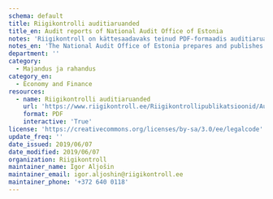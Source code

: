 ```yaml
---
schema: default
title: Riigikontrolli auditiaruanded
title_en: Audit reports of National Audit Office of Estonia
notes: 'Riigikontroll on kättesaadavaks teinud PDF-formaadis auditiaruanded alates 1990. aastast, mis on avaldatud Riigikontrolli kodulehel ja mida on võimalik alla laadida. Auditiaruanded sisaldavad mh nii tabeleid kui ka jooniseid. Auditimaterjalide osas otsustatakse juurdepääs juhtumipõhiselt, s.t päringu korral hinnatakse igakordselt, kas andmete avalikustamine võib kahjustada riigi, auditeeritavate või kolmandate isikute huve.'
notes_en: 'The National Audit Office of Estonia prepares and publishes on its website materials covering its work results. The bulk of the publications of the National Audit Office of Estonia consists of audit reports, that are uploaded in PDF format. '
department: ''
category:
  - Majandus ja rahandus
category_en:
  - Economy and Finance
resources:
  - name: Riigikontrolli auditiaruanded
    url: 'https://www.riigikontroll.ee/Riigikontrollipublikatsioonid/Auditiaruanded/tabid/206/language/et-EE/Default.aspx'
    format: PDF
    interactive: 'True'
license: 'https://creativecommons.org/licenses/by-sa/3.0/ee/legalcode'
update_freq: ''
date_issued: 2019/06/07
date_modified: 2019/06/07
organization: Riigikontroll
maintainer_name: Igor Aljošin
maintainer_email: igor.aljoshin@riigikontroll.ee
maintainer_phone: '+372 640 0118'
---
```

